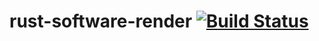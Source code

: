 # rust-software-render [![Build Status](https://travis-ci.org/ReanGD/rust-software-render.svg?branch=master)](https://travis-ci.org/ReanGD/rust-software-render)

